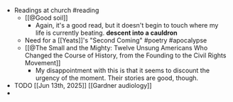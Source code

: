 - Readings at church #reading
	- [[@Good soil]]
		- Again, it's a good read, but it doesn't begin to touch where my life is currently beating. **descent into a cauldron**
	- Need for a [[Yeats]]'s "Second Coming" #poetry #apocalypse
	- [[@The Small and the Mighty: Twelve Unsung Americans Who Changed the Course of History, from the Founding to the Civil Rights Movement]]
		- My disappointment with this is that it seems to discount the urgency of the moment. Their stories are good, though.
- TODO [[Jun 13th, 2025]] [[Gardner audiology]]
-